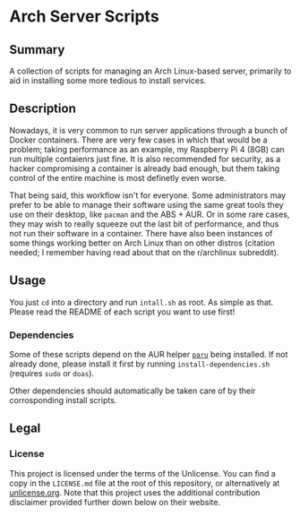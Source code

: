 # Arch Server Scripts

## Summary

A collection of scripts for managing an Arch Linux-based server, primarily
to aid in installing some more tedious to install services.

## Description

Nowadays, it is very common to run server applications through a bunch of
Docker containers. There are very few cases in which that would be a problem;
taking performance as an example, my Raspberry Pi 4 (8GB) can run multiple
contaienrs just fine. It is also recommended for security, as a hacker compromising
a container is already bad enough, but them taking control of the entire machine is
most definetly even worse.

That being said, this workflow isn't for everyone. Some administrators
may prefer to be able to manage their software using the same great tools they
use on their desktop, like `pacman` and the ABS + AUR. Or in some rare cases,
they may wish to really squeeze out the last bit of performance, and thus not
run their software in a container. There have also been instances of some things
working better on Arch Linux than on other distros (citation needed; I remember
having read about that on the r/archlinux subreddit).

## Usage

You just `cd` into a directory and run `intall.sh` as root. As simple as that.
Please read the README of each script you want to use first!

### Dependencies

Some of these scripts depend on the AUR helper [`paru`][paru] being installed. If not already done,
please install it first by running `install-dependencies.sh` (requires `sudo` or `doas`).

Other dependencies should automatically be taken care of by their corrosponding install scripts.

## Legal

### License

This project is licensed under the terms of the Unlicense. You can find a copy in the `LICENSE.md` file
at the root of this repository, or alternatively at [unlicense.org][unlicense]. Note that this project uses the additional contribution disclaimer provided further down below on their website.

[paru]: https://github.com/Morganamilo/paru
[unlicense]: https://unlicense.org/